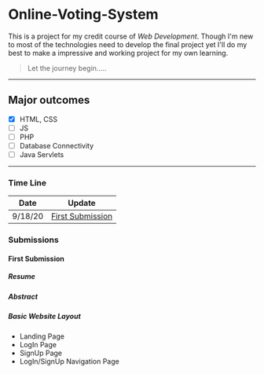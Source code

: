 # Online-Voting-System
This is a project for my credit course of *Web Development*. Though I'm new to most of the technologies need to develop the final project yet I'll do my best to make a impressive and working project for my own learning.
> Let the journey begin.....
---

## Major outcomes
- [x] HTML, CSS
- [ ] JS
- [ ] PHP
- [ ] Database Connectivity
- [ ] Java Servlets
---
### Time Line
 
| Date | Update |
| ----------- | ----------- |
| 9/18/20 | [First Submission](#sub-1)|

### Submissions

#### <a name="sub-1"></a> First Submission
##### Resume
##### Abstract
##### Basic Website Layout
- Landing Page
- LogIn Page
- SignUp Page
- LogIn/SignUp Navigation Page
